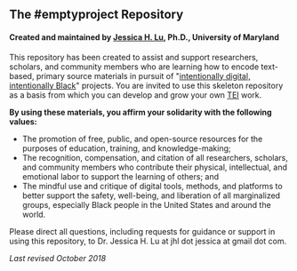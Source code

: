 <h2>The #emptyproject Repository</h2>
<h4>Created and maintained by <a href="mailto:jhl.jessica@gmail.com">Jessica H. Lu</a>, Ph.D., University of Maryland</h4>

<p>This repository has been created to assist and support researchers, scholars, and community members who are learning how to encode text-based, primary source materials in pursuit of "<a href="https://aadhum.umd.edu/conference/" target="new">intentionally digital, intentionally Black</a>" projects. You are invited to use this skeleton repository as a basis from which you can develop and grow your own <a href="http://tei-c.org" target="new">TEI</a> work.</p>

<p><b>By using these materials, you affirm your solidarity with the following values:</b></p>
<ul>
<li>The promotion of free, public, and open-source resources for the purposes of education, training, and knowledge-making;</li>
<li>The recognition, compensation, and citation of all researchers, scholars, and community members who contribute their physical, intellectual, and emotional labor to support the learning of others; and</li>
<li>The mindful use and critique of digital tools, methods, and platforms to better support the safety, well-being, and liberation of all marginalized groups, especially Black people in the United States and around the world.</li>
</ul>

<p>Please direct all questions, including requests for guidance or support in using this repository, to Dr. Jessica H. Lu at jhl dot jessica at gmail dot com.</p>
<p><i>Last revised October 2018</i></p>
